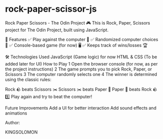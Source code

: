# rock-paper-scissor-js

Rock Paper Scissors - The Odin Project 🎮
This is Rock, Paper, Scissors project for The Odin Project, built using JavaScript.

📌 Features
✅ Play against the computer 🤖
✅ Randomized computer choices 🎲
✅ Console-based game (for now) 🖥️
✅ Keeps track of wins/losses 🏆

🛠️ Technologies Used
JavaScript (Game logic) for now
HTML & CSS (To be added later for UI)
How to Play
1️ Open the browser console (for now, as per the project instructions)
2️ The game prompts you to pick Rock, Paper, or Scissors
3️ The computer randomly selects one
4️ The winner is determined using the classic rules:

Rock 🪨 beats Scissors ✂️
Scissors ✂️ beats Paper 📄
Paper 📄 beats Rock 🪨
5️⃣ Play again and try to beat the computer!

Future Improvements
Add a UI for better interaction
Add sound effects and animations

Author:

KINGSOLOMON
